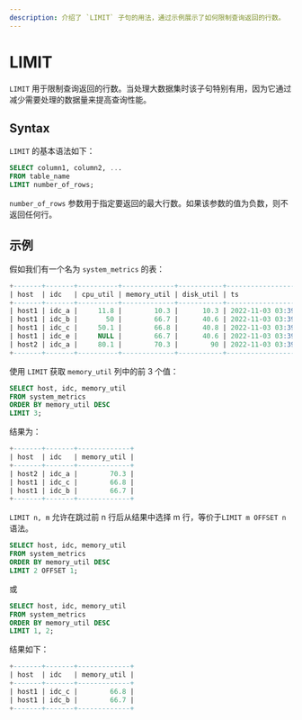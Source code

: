 ```yaml
---
description: 介绍了 `LIMIT` 子句的用法，通过示例展示了如何限制查询返回的行数。
---
```


# LIMIT

`LIMIT` 用于限制查询返回的行数。当处理大数据集时该子句特别有用，因为它通过减少需要处理的数据量来提高查询性能。

## Syntax

`LIMIT` 的基本语法如下：

```sql
SELECT column1, column2, ...
FROM table_name
LIMIT number_of_rows;
```

`number_of_rows` 参数用于指定要返回的最大行数。如果该参数的值为负数，则不返回任何行。

## 示例

假如我们有一个名为 `system_metrics` 的表：

```sql
+-------+-------+----------+-------------+-----------+---------------------+
| host  | idc   | cpu_util | memory_util | disk_util | ts                  |
+-------+-------+----------+-------------+-----------+---------------------+
| host1 | idc_a |     11.8 |        10.3 |      10.3 | 2022-11-03 03:39:57 |
| host1 | idc_b |       50 |        66.7 |      40.6 | 2022-11-03 03:39:57 |
| host1 | idc_c |     50.1 |        66.8 |      40.8 | 2022-11-03 03:39:57 |
| host1 | idc_e |     NULL |        66.7 |      40.6 | 2022-11-03 03:39:57 |
| host2 | idc_a |     80.1 |        70.3 |        90 | 2022-11-03 03:39:57 |
+-------+-------+----------+-------------+-----------+---------------------+
```

使用 `LIMIT` 获取 `memory_util` 列中的前 3 个值：

```sql
SELECT host, idc, memory_util
FROM system_metrics
ORDER BY memory_util DESC
LIMIT 3;
```

结果为：

```sql
+-------+-------+-------------+
| host  | idc   | memory_util |
+-------+-------+-------------+
| host2 | idc_a |        70.3 |
| host1 | idc_c |        66.8 |
| host1 | idc_b |        66.7 |
+-------+-------+-------------+
```

`LIMIT n, m` 允许在跳过前 n 行后从结果中选择 m 行，等价于`LIMIT m OFFSET n` 语法。

```sql
SELECT host, idc, memory_util
FROM system_metrics
ORDER BY memory_util DESC
LIMIT 2 OFFSET 1;
```

或

```sql
SELECT host, idc, memory_util
FROM system_metrics
ORDER BY memory_util DESC
LIMIT 1, 2;
```

结果如下：

```sql
+-------+-------+-------------+
| host  | idc   | memory_util |
+-------+-------+-------------+
| host1 | idc_c |        66.8 |
| host1 | idc_b |        66.7 |
+-------+-------+-------------+
```

